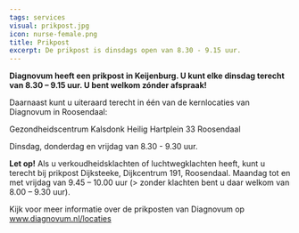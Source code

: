 ```yaml
---
tags: services
visual: prikpost.jpg
icon: nurse-female.png
title: Prikpost
excerpt: De prikpost is dinsdags open van 8.30 - 9.15 uur.
---
```


**Diagnovum heeft een prikpost in Keijenburg.
U kunt elke dinsdag terecht van 8.30 – 9.15 uur.
U bent welkom zónder afspraak!**
 
Daarnaast kunt u uiteraard terecht in één van de kernlocaties van Diagnovum in Roosendaal:
 
Gezondheidscentrum Kalsdonk
Heilig Hartplein 33
Roosendaal
 
Dinsdag, donderdag en vrijdag van 8.30 - 9.30 uur.
 
**Let op!**
Als u verkoudheidsklachten of luchtwegklachten heeft, kunt u terecht bij prikpost Dijksteeke, Dijkcentrum 191, Roosendaal.
Maandag tot en met vrijdag van 9.45 – 10.00 uur (> zonder klachten bent u daar welkom van 8.00 – 9.30 uur).

Kijk voor meer informatie over de prikposten van Diagnovum op www.diagnovum.nl/locaties   
 
 
